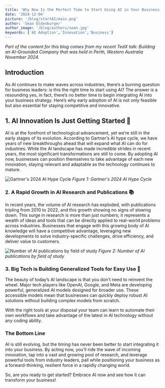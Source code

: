 ```yaml
---
title: 'Why Now Is the Perfect Time to Start Using AI in Your Business'
date: '2024-12-04'
picture: '/blog/startAI/main.png'
author: 'Sean Oldenburger'
author_image: '/blog/authors/sean.jpg'
keywords: ['AI Adoption','Innovation','Business']
---
```

*Part of the content for this blog comes from my recent TedX talk: Building an AI-Grounded Company that was held in Perth, Western Australia November 2024.*

## Introduction
As AI continues to make waves across industries, there’s a burning question for business leaders: is this the right time to start using AI? The answer is a resounding yes, in fact, there’s no better time to begin integrating AI into your business strategy. Here’s why early adoption of AI is not only feasible but also essential for staying competitive and innovative.

## 1. AI Innovation Is Just Getting Started 🚀
AI is at the forefront of technological advancement, yet we’re still in the early stages of its evolution. According to Gartner’s AI hype cycle, we have years of new breakthroughs ahead that will expand what AI can do for industries. While the AI landscape has made incredible strides in recent years, the most significant transformations are still to come. By adopting AI now, businesses can position themselves to take advantage of each new innovation, staying relevant and adaptable as the technology continues to mature.

![Gartner's 2024 AI Hype Cycle](/blog/startAI/hype-cycle.jpg)
_Figure 1: Gartner's 2024 AI Hype Cycle_

### 2. A Rapid Growth in AI Research and Publications 📚
In recent years, the volume of AI research has exploded, with publications tripling from 2010 to 2022, and this growth showing no signs of slowing down. This surge in research is more than just numbers; it represents a wealth of ideas and tools that can be directly applied to real-world problems across industries. Businesses that engage with this growing body of AI knowledge will have a competitive advantage, leveraging new developments to solve industry-specific challenges, drive efficiency, and deliver value to customers.

![Number of AI publications by field of study](/blog/startAI/research.png)
_Figure 2: Number of AI publications by field of study_

### 3. Big Tech is Building Generalized Tools for Easy Use 🔧
The beauty of today’s AI landscape is that you don’t need to reinvent the wheel. Major tech players like OpenAI, Google, and Meta are developing powerful, generalized AI models designed for broader use. These accessible models mean that businesses can quickly deploy robust AI solutions without building complex models from scratch. 

With the right tools at your disposal your team can learn to automate their own workflows and take advantage of the latest in AI technology without any coding ability.


### The Bottom Line
AI is still evolving, but the timing has never been better to start integrating it into your business. By acting now, you’ll ride the wave of incoming innovation, tap into a vast and growing pool of research, and leverage powerful tools from industry leaders, pall while positioning your business as a forward-thinking, resilient force in a rapidly changing world.

So, are you ready to get started? Embrace AI now and see how it can transform your business!
